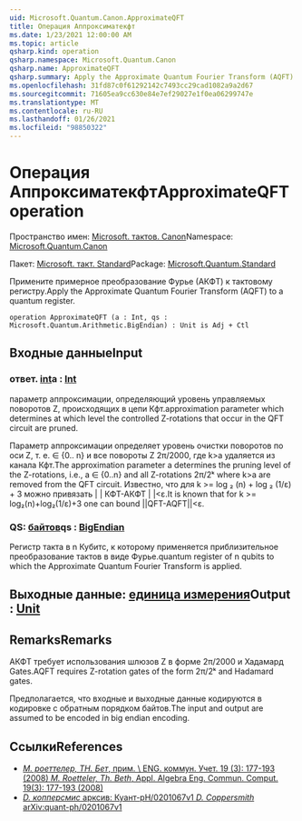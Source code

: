```yaml
---
uid: Microsoft.Quantum.Canon.ApproximateQFT
title: Операция Аппроксиматекфт
ms.date: 1/23/2021 12:00:00 AM
ms.topic: article
qsharp.kind: operation
qsharp.namespace: Microsoft.Quantum.Canon
qsharp.name: ApproximateQFT
qsharp.summary: Apply the Approximate Quantum Fourier Transform (AQFT) to a quantum register.
ms.openlocfilehash: 31fd87c0f61292142c7493cc29cad1082a9a2d67
ms.sourcegitcommit: 71605ea9cc630e84e7ef29027e1f0ea06299747e
ms.translationtype: MT
ms.contentlocale: ru-RU
ms.lasthandoff: 01/26/2021
ms.locfileid: "98850322"
---
```

# <a name="approximateqft-operation"></a><span data-ttu-id="34ca8-102">Операция Аппроксиматекфт</span><span class="sxs-lookup"><span data-stu-id="34ca8-102">ApproximateQFT operation</span></span>

<span data-ttu-id="34ca8-103">Пространство имен: [Microsoft. тактов. Canon](xref:Microsoft.Quantum.Canon)</span><span class="sxs-lookup"><span data-stu-id="34ca8-103">Namespace: [Microsoft.Quantum.Canon](xref:Microsoft.Quantum.Canon)</span></span>

<span data-ttu-id="34ca8-104">Пакет: [Microsoft. такт. Standard](https://nuget.org/packages/Microsoft.Quantum.Standard)</span><span class="sxs-lookup"><span data-stu-id="34ca8-104">Package: [Microsoft.Quantum.Standard](https://nuget.org/packages/Microsoft.Quantum.Standard)</span></span>


<span data-ttu-id="34ca8-105">Примените примерное преобразование Фурье (АКФТ) к тактовому регистру.</span><span class="sxs-lookup"><span data-stu-id="34ca8-105">Apply the Approximate Quantum Fourier Transform (AQFT) to a quantum register.</span></span>

```qsharp
operation ApproximateQFT (a : Int, qs : Microsoft.Quantum.Arithmetic.BigEndian) : Unit is Adj + Ctl
```


## <a name="input"></a><span data-ttu-id="34ca8-106">Входные данные</span><span class="sxs-lookup"><span data-stu-id="34ca8-106">Input</span></span>

### <a name="a--int"></a><span data-ttu-id="34ca8-107">ответ. [int](xref:microsoft.quantum.lang-ref.int)</span><span class="sxs-lookup"><span data-stu-id="34ca8-107">a : [Int](xref:microsoft.quantum.lang-ref.int)</span></span>

<span data-ttu-id="34ca8-108">параметр аппроксимации, определяющий уровень управляемых поворотов Z, происходящих в цепи Кфт.</span><span class="sxs-lookup"><span data-stu-id="34ca8-108">approximation parameter which determines at which level the controlled Z-rotations that occur in the QFT circuit are pruned.</span></span>

<span data-ttu-id="34ca8-109">Параметр аппроксимации определяет уровень очистки поворотов по оси Z, т. е. ∈ {0.. n} и все повороты Z 2π/2000, где k>a удаляется из канала Кфт.</span><span class="sxs-lookup"><span data-stu-id="34ca8-109">The approximation parameter a determines the pruning level of the Z-rotations, i.e., a ∈ {0..n} and all Z-rotations 2π/2ᵏ where k>a are removed from the QFT circuit.</span></span> <span data-ttu-id="34ca8-110">Известно, что для k >= log ₂ (n) + log ₂ (1/ε) + 3 можно привязать | | КФТ-АКФТ | |<ε.</span><span class="sxs-lookup"><span data-stu-id="34ca8-110">It is known that for k >= log₂(n)+log₂(1/ε)+3 one can bound ||QFT-AQFT||<ε.</span></span>


### <a name="qs--bigendian"></a><span data-ttu-id="34ca8-111">QS: [байтов](xref:Microsoft.Quantum.Arithmetic.BigEndian)</span><span class="sxs-lookup"><span data-stu-id="34ca8-111">qs : [BigEndian](xref:Microsoft.Quantum.Arithmetic.BigEndian)</span></span>

<span data-ttu-id="34ca8-112">Регистр такта в n Кубитс, к которому применяется приблизительное преобразование тактов в виде Фурье.</span><span class="sxs-lookup"><span data-stu-id="34ca8-112">quantum register of n qubits to which the Approximate Quantum Fourier Transform is applied.</span></span>



## <a name="output--unit"></a><span data-ttu-id="34ca8-113">Выходные данные: [единица измерения](xref:microsoft.quantum.lang-ref.unit)</span><span class="sxs-lookup"><span data-stu-id="34ca8-113">Output : [Unit](xref:microsoft.quantum.lang-ref.unit)</span></span>



## <a name="remarks"></a><span data-ttu-id="34ca8-114">Remarks</span><span class="sxs-lookup"><span data-stu-id="34ca8-114">Remarks</span></span>

<span data-ttu-id="34ca8-115">АКФТ требует использования шлюзов Z в форме 2π/2000 и Хадамард Gates.</span><span class="sxs-lookup"><span data-stu-id="34ca8-115">AQFT requires Z-rotation gates of the form 2π/2ᵏ and Hadamard gates.</span></span>

<span data-ttu-id="34ca8-116">Предполагается, что входные и выходные данные кодируются в кодировке с обратным порядком байтов.</span><span class="sxs-lookup"><span data-stu-id="34ca8-116">The input and output are assumed to be encoded in big endian encoding.</span></span>

## <a name="references"></a><span data-ttu-id="34ca8-117">Ссылки</span><span class="sxs-lookup"><span data-stu-id="34ca8-117">References</span></span>

- [<span data-ttu-id="34ca8-118">*M. роеттелер, TH. Бет*, прим. \ ENG. коммун. Учет. 19 (3): 177-193 (2008)</span><span class="sxs-lookup"><span data-stu-id="34ca8-118"> *M. Roetteler, Th. Beth*, Appl. Algebra Eng. Commun. Comput. 19(3): 177-193 (2008) </span></span>](http://doi.org/10.1007/s00200-008-0072-2)
- [<span data-ttu-id="34ca8-119">*D. копперсмис* арксив: Куант-pH/0201067v1</span><span class="sxs-lookup"><span data-stu-id="34ca8-119"> *D. Coppersmith* arXiv:quant-ph/0201067v1 </span></span>](https://arxiv.org/abs/quant-ph/0201067)